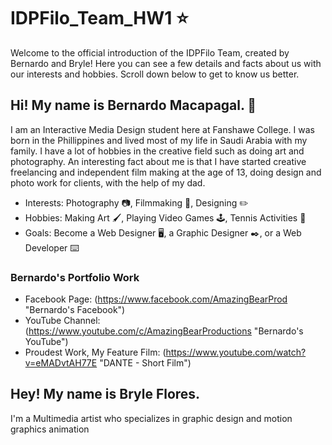 # IDPFilo_Team_HW1 :star:
Welcome to the official introduction of the IDPFilo Team, created by Bernardo and Bryle! Here you can see a few details and facts about us with our interests and hobbies. Scroll down below to get to know us better.

## Hi! My name is Bernardo Macapagal. :bear:

I am an Interactive Media Design student here at Fanshawe College. I was born in the Phillippines and lived most of my life in Saudi Arabia with my family. I have a lot of hobbies in the creative field such as doing art and photography. An interesting fact about me is that I have started creative freelancing and independent film making at the age of 13, doing design and photo work for clients, with the help of my dad.

- Interests: Photography :camera:, Filmmaking :movie_camera:, Designing :pencil2:
- Hobbies: Making Art :paintbrush:, Playing Video Games :joystick:, Tennis Activities :tennis:
- Goals: Become a Web Designer :desktop_computer:, a Graphic Designer :black_nib:, or a Web Developer :keyboard:

### Bernardo's Portfolio Work

 - Facebook Page: (https://www.facebook.com/AmazingBearProd "Bernardo's Facebook")
 - YouTube Channel: (https://www.youtube.com/c/AmazingBearProductions "Bernardo's YouTube")
 - Proudest Work, My Feature Film: (https://www.youtube.com/watch?v=eMADvtAH77E "DANTE - Short Film")

## Hey! My name is Bryle Flores.

I'm a Multimedia artist who specializes in graphic design and motion graphics animation